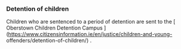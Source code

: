 ###  **Detention of children**

Children who are sentenced to a period of detention are sent to the [
Oberstown Children Detention Campus
](https://www.citizensinformation.ie/en/justice/children-and-young-
offenders/detention-of-children/) .
